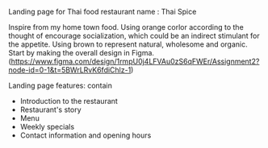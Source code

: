 Landing page for Thai food restaurant name : Thai Spice

  Inspire from my home town food. Using orange corlor according to the thought of encourage socialization, which could be an indirect stimulant for the appetite.
Using brown to represent natural, wholesome and organic. Start by making the overall design in Figma.(https://www.figma.com/design/1rmpU0j4LFVAu0zS6qFWEr/Assignment2?node-id=0-1&t=5BWrLRvK6fdiChlz-1)

Landing page features:
contain
- Introduction to the restaurant
- Restaurant's story
- Menu
- Weekly specials
- Contact information and opening hours

